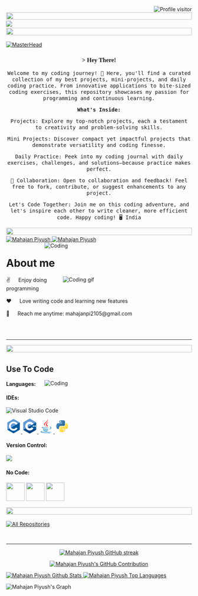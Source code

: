 <a href="https://komarev.com/ghpvc/?username=m-piyush-21">        
  <img         align="right"src="https://komarev.com/ghpvc/?username=m-piyush-21&label=Visitors&color=0e75b6&style=flat" alt="Profile visitor" />  
</a>         
<div align="center">            
  <img src="https://i.imgur.com/dBaSKWF.gif" height="20" width="100%">      
</div>         
<img src="https://readme-typing-svg.herokuapp.com/?font=Righteous&size=35&center=true&vCenter=true&width=500&height=70&duration=4000&lines=Hello+Everyone!!🚀;+I+am+Mahajan+Piyush🤗;+Welcome+to+my+Profile!💻" /> 
<div align="center"> 
  <img src="https://i.imgur.com/dBaSKWF.gif" height="20" width="100%">  
</div>  
  
[![MasterHead](https://user-images.githubusercontent.com/74038190/225813708-98b745f2-7d22-48cf-9150-083f1b00d6c9.gif)](https://github.com/m-piyush-21)

<!-- Intro  -->
<h3 align="center">
  <samp style="font-family: 'YourFontHere';">&gt; Hey There! </samp> 
</h3>

<p align="center"> 
  <samp>Welcome to my coding journey! 🚀 Here, you'll find a curated collection of my best projects, mini-projects, and daily coding practice. From innovative applications to bite-sized coding exercises, this repository showcases my passion for programming and continuous learning.</samp>
</p>

<p align="center">
  <samp><strong>What's Inside:</strong></samp>
</p>

<p align="center">
  <samp>Projects: Explore my top-notch projects, each a testament to creativity and problem-solving skills.</samp>
</p>

<p align="center">
  <samp>Mini Projects: Discover compact yet impactful projects that demonstrate versatility and coding finesse.</samp>
</p>

<p align="center">
  <samp>Daily Practice: Peek into my coding journal with daily exercises, challenges, and solutions—because practice makes perfect.</samp>
</p>



<p align="center">
  <samp>🤝 Collaboration: Open to collaboration and feedback! Feel free to fork, contribute, or suggest enhancements to any project.</samp>
</p>

<p align="center">
  <samp>Let's Code Together: Join me on this coding adventure, and let's inspire each other to write cleaner, more efficient code. Happy coding! 🖥️ India</samp>
</p>

<div align="center">
  <img src="https://i.imgur.com/dBaSKWF.gif" height="20" width="100%">
</div>

<a href="https://www.linkedin.com/in/piyush-mahajan-51274a277/" target="_blank">
  <img src="https://img.shields.io/badge/LinkedIn-0077B5?style=for-the-badge&logo=linkedin&logoColor=white" alt="Mahajan Piyush"/>
</a>

<a href="https://www.instagram.com/m.piyush__21/" target="_blank">
  <img src="https://img.shields.io/badge/Instagram-fe4164?style=for-the-badge&logo=instagram&logoColor=white" alt="Mahajan Piyush" />
</a>

<img align="right" alt="Coding" width="400" src="https://i.pinimg.com/originals/e4/26/70/e426702edf874b181aced1e2fa5c6cde.gif">
<br/>

<!-- About Section -->
# About me
<p>
  <img align="right" width="350" src="/assets/programmer.gif" alt="Coding gif" />
  ✌️ &emsp; Enjoy doing programming <br/><br/>
  ❤️ &emsp; Love writing code and learning new features <br/><br/>
  📧 &emsp; Reach me anytime: mahajanpi2105@gmail.com <br/><br/>
</p>

<br/>
<hr/>
<div align="center">
  <img src="https://i.imgur.com/dBaSKWF.gif" height="20" width="100%">
</div>

## Use To Code
<img align="right" alt="Coding" width="400" src="https://media.tenor.com/rePDfDWO3XoAAAAd/hacking.gif">
<div align="left">
  <h4>Languages:</h4>
  <h4>IDEs:</h4>
<p>
  <img src="https://img.shields.io/badge/Visual%20Studio%20Code-0078d7.svg?style=for-the-badge&logo=visual-studio-code&logoColor=white" alt="Visual Studio Code">
</p>
</div>
</p>
<p align="left">
  <a href="https://www.cprogramming.com/" target="_blank" rel="noreferrer">
    <img src="https://raw.githubusercontent.com/devicons/devicon/master/icons/c/c-original.svg" alt="c" width="40" height="40"/>
  </a>
  <a href="https://www.w3schools.com/cpp/" target="_blank" rel="noreferrer">
    <img src="https://raw.githubusercontent.com/devicons/devicon/master/icons/cplusplus/cplusplus-original.svg" alt="cplusplus" width="40" height="40"/>
  </a>
  <a href="https://www.java.com" target="_blank" rel="noreferrer">
    <img src="https://raw.githubusercontent.com/devicons/devicon/master/icons/java/java-original.svg" alt="java" width="40" height="40"/>
  </a>
  <a href="https://www.python.org" target="_blank" rel="noreferrer">
    <img src="https://raw.githubusercontent.com/devicons/devicon/master/icons/python/python-original.svg" alt="python" width="40" height="40"/>
  </a>
</p>

<h4>Version Control:</h4>
<p>
    <img src="https://skillicons.dev/icons?i=git,github&theme=dark" />
</p>
<h4>No Code:</h4>
<p>
 <img src="https://www.appsheet.com/Content/img/material/appsheet_rebrand_logo.svg" width="50" height="50" theme="dark"> 
 <img src="https://img.shields.io/badge/wix-0078d7.svg?style=for-the-badge&logo=&logoColor=black" width="50" height="50" theme="light">
 <img src="https://www.latimes.com/coupon-codes/static/shop/37687/logo/Canva_Coupon.jpg" width="50" height="50" theme="light">
</p>
    <div align="center">
  <img src="https://i.imgur.com/dBaSKWF.gif" height="20" width="100%">
</div>
<div align="left">
<p align="left">
  <a href="https://github.com/m-piyush-21?tab=repositories" target="_blank">
    <img alt="All Repositories" title="All Repositories" src="https://img.shields.io/badge/-All%20Repos-2962FF?style=for-the-badge&logo=koding&logoColor=white"/>
  </a>
</p>

<br/>
<hr/>

<p align="center">
  <a href="https://github.com/m-piyush-21">
    <img src="https://github-readme-streak-stats.herokuapp.com/?user=m-piyush-21&theme=radical&border=7F3FBF&background=0D1117" alt="Mahajan Piyush GitHub streak"/>
  </a>
</p>

<p align="center">
  <a href="https://github.com/M-Piyush-21">
    <img src="https://github-profile-summary-cards.vercel.app/api/cards/profile-details?username=m-piyush-21&theme=radical" alt="Mahajan Piyush's GitHub Contribution"/>
  </a>
</p> 

<a> 
  <a href="https://github.com/m-piyush-21">
    <img alt="Mahajan Piyush Github Stats" src="https://denvercoder1-github-readme-stats.vercel.app/api?username=m-piyush-21&show_icons=true&count_private=true&theme=react&border_color=7F3FBF&bg_color=0D1117&title_color=F85D7F&icon_color=F8D866" height="192px" width="49.5%"/>
  </a>
  <a href="https://github.com/m-piyush-21">
    <img alt="Mahajan Piyush Top Languages" src="https://denvercoder1-github-readme-stats.vercel.app/api/top-langs/?username=m-piyush-21&langs_count=8&layout=compact&theme=react&border_color=7F3FBF&bg_color=0D1117&title_color=F85D7F&icon_color=F8D866" height="192px" width="49.5%"/>
  </a>
  <br/>
</a>

![Mahajan Piyush's Graph](https://github-readme-activity-graph.vercel.app/graph?username=m-piyush-21&custom_title=Mahajan%20Piyush's%20GitHub%20Activity%20Graph&bg_color=0D1117&color=7F3FBF&line=7F3FBF&point=7F3FBF&area_color=FFFFFF&title_color=FFFFFF&area=true)
